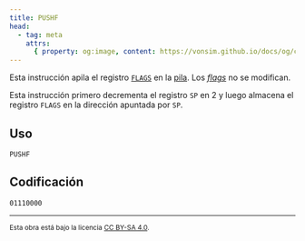 ```yaml
---
title: PUSHF
head:
  - tag: meta
    attrs:
      { property: og:image, content: https://vonsim.github.io/docs/og/cpu/instructions/pushf.png }
---
```


Esta instrucción apila el registro [`FLAGS`](/docs/cpu/#flags) en la [pila](/docs/cpu/#pila). Los [_flags_](/docs/cpu/#flags) no se modifican.

Esta instrucción primero decrementa el registro `SP` en 2 y luego almacena el registro `FLAGS` en la dirección apuntada por `SP`.

## Uso

```vonsim
PUSHF
```

## Codificación

`01110000`

---

<small>Esta obra está bajo la licencia <a target="_blank" rel="license noopener noreferrer" href="http://creativecommons.org/licenses/by-sa/4.0/">CC BY-SA 4.0</a>.</small>
